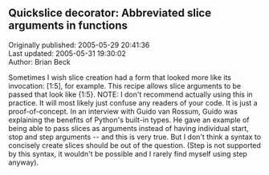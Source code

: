 ## Quickslice decorator: Abbreviated slice arguments in functions  
Originally published: 2005-05-29 20:41:36  
Last updated: 2005-05-31 19:30:02  
Author: Brian Beck  
  
Sometimes I wish slice creation had a form that looked more like its invocation: [1:5], for example. This recipe allows slice arguments to be passed that look like {1:5}. NOTE: I don't recommend actually using this in practice. It will most likely just confuse any readers of your code. It is just a proof-of-concept. In an interview with Guido van Rossum, Guido was explaining the benefits of Python's built-in types. He gave an example of being able to pass slices as arguments instead of having individual start, stop and step arguments -- and this is very true. But I don't think a syntax to concisely create slices should be out of the question. (Step is not supported by this syntax, it wouldn't be possible and I rarely find myself using step anyway).